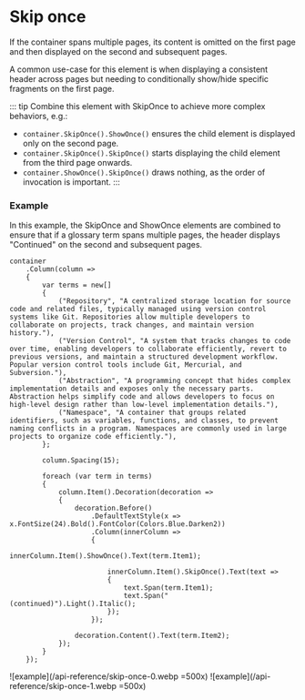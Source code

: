 # Skip once

If the container spans multiple pages, its content is omitted on the first page and then displayed on the second and subsequent pages.

A common use-case for this element is when displaying a consistent header across pages but needing to conditionally show/hide specific fragments on the first page.

::: tip
Combine this element with SkipOnce to achieve more complex behaviors, e.g.:
- `container.SkipOnce().ShowOnce()` ensures the child element is displayed only on the second page.
- `container.SkipOnce().SkipOnce()` starts displaying the child element from the third page onwards.
- `container.ShowOnce().SkipOnce()` draws nothing, as the order of invocation is important.
:::


### Example

In this example, the SkipOnce and ShowOnce elements are combined to ensure that if a glossary term spans multiple pages, the header displays "Continued" on the second and subsequent pages.

```c#{20-29}
container
    .Column(column =>
    {
        var terms = new[]
        {
            ("Repository", "A centralized storage location for source code and related files, typically managed using version control systems like Git. Repositories allow multiple developers to collaborate on projects, track changes, and maintain version history."),
            ("Version Control", "A system that tracks changes to code over time, enabling developers to collaborate efficiently, revert to previous versions, and maintain a structured development workflow. Popular version control tools include Git, Mercurial, and Subversion."),
            ("Abstraction", "A programming concept that hides complex implementation details and exposes only the necessary parts. Abstraction helps simplify code and allows developers to focus on high-level design rather than low-level implementation details."),
            ("Namespace", "A container that groups related identifiers, such as variables, functions, and classes, to prevent naming conflicts in a program. Namespaces are commonly used in large projects to organize code efficiently."),
        };
        
        column.Spacing(15);
        
        foreach (var term in terms)
        {
            column.Item().Decoration(decoration =>
            {
                decoration.Before()
                    .DefaultTextStyle(x => x.FontSize(24).Bold().FontColor(Colors.Blue.Darken2))
                    .Column(innerColumn =>
                    {
                        innerColumn.Item().ShowOnce().Text(term.Item1);
                        
                        innerColumn.Item().SkipOnce().Text(text =>
                        {
                            text.Span(term.Item1);
                            text.Span(" (continued)").Light().Italic();
                        });
                    });

                decoration.Content().Text(term.Item2);
            });
        }
    });
```

![example](/api-reference/skip-once-0.webp =500x)
![example](/api-reference/skip-once-1.webp =500x)
